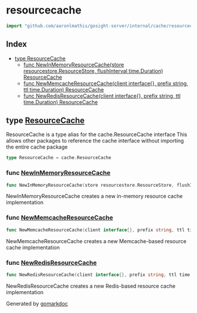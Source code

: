 <!-- Code generated by gomarkdoc. DO NOT EDIT -->

# resourcecache

```go
import "github.com/aaronlmathis/gosight-server/internal/cache/resourcecache"
```

## Index

- [type ResourceCache](<#ResourceCache>)
  - [func NewInMemoryResourceCache\(store resourcestore.ResourceStore, flushInterval time.Duration\) ResourceCache](<#NewInMemoryResourceCache>)
  - [func NewMemcacheResourceCache\(client interface\{\}, prefix string, ttl time.Duration\) ResourceCache](<#NewMemcacheResourceCache>)
  - [func NewRedisResourceCache\(client interface\{\}, prefix string, ttl time.Duration\) ResourceCache](<#NewRedisResourceCache>)


<a name="ResourceCache"></a>
## type [ResourceCache](<https://github.com/aaronlmathis/gosight-server/blob/main/internal/cache/resourcecache/resourcecache.go#L35>)

ResourceCache is a type alias for the cache.ResourceCache interface This allows other packages to reference the cache interface without importing the entire cache package

```go
type ResourceCache = cache.ResourceCache
```

<a name="NewInMemoryResourceCache"></a>
### func [NewInMemoryResourceCache](<https://github.com/aaronlmathis/gosight-server/blob/main/internal/cache/resourcecache/resourcecache.go#L38>)

```go
func NewInMemoryResourceCache(store resourcestore.ResourceStore, flushInterval time.Duration) ResourceCache
```

NewInMemoryResourceCache creates a new in\-memory resource cache implementation

<a name="NewMemcacheResourceCache"></a>
### func [NewMemcacheResourceCache](<https://github.com/aaronlmathis/gosight-server/blob/main/internal/cache/resourcecache/resourcecache.go#L50>)

```go
func NewMemcacheResourceCache(client interface{}, prefix string, ttl time.Duration) ResourceCache
```

NewMemcacheResourceCache creates a new Memcache\-based resource cache implementation

<a name="NewRedisResourceCache"></a>
### func [NewRedisResourceCache](<https://github.com/aaronlmathis/gosight-server/blob/main/internal/cache/resourcecache/resourcecache.go#L43>)

```go
func NewRedisResourceCache(client interface{}, prefix string, ttl time.Duration) ResourceCache
```

NewRedisResourceCache creates a new Redis\-based resource cache implementation

Generated by [gomarkdoc](<https://github.com/princjef/gomarkdoc>)
